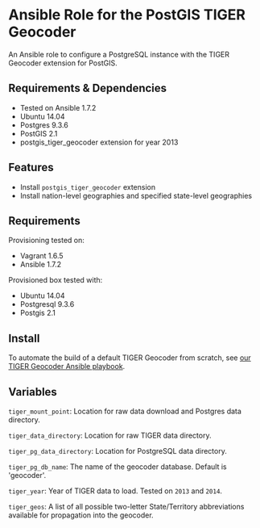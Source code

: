 # Ansible Role for the PostGIS TIGER Geocoder

An Ansible role to configure a PostgreSQL instance with the TIGER Geocoder extension for PostGIS.

## Requirements & Dependencies

* Tested on Ansible 1.7.2
* Ubuntu 14.04
* Postgres 9.3.6
* PostGIS 2.1
* postgis_tiger_geocoder extension for year 2013

## Features

* Install `postgis_tiger_geocoder` extension
* Install nation-level geographies and specified state-level geographies

## Requirements

Provisioning tested on:
* Vagrant 1.6.5
* Ansible 1.7.2

Provisioned box tested with:
* Ubuntu 14.04
* Postgresql 9.3.6
* Postgis 2.1

## Install

To automate the build of a default TIGER Geocoder from scratch, see [our TIGER Geocoder Ansible playbook](https://github.com/enigma-io/ansible-tiger-geocoder-playbook).


## Variables

`tiger_mount_point`: Location for raw data download and Postgres data directory.

`tiger_data_directory`: Location for raw TIGER data directory.

`tiger_pg_data_directory`: Location for PostgreSQL data directory.

`tiger_pg_db_name`: The name of the geocoder database. Default is 'geocoder'.

`tiger_year`: Year of TIGER data to load. Tested on `2013` and `2014`.

`tiger_geos`: A list of all possible two-letter State/Territory abbreviations available for propagation into the geocoder.
